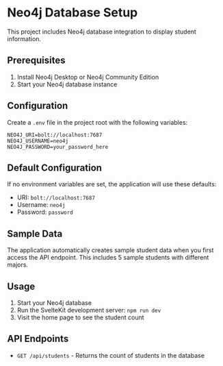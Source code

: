 # Neo4j Database Setup

This project includes Neo4j database integration to display student information.

## Prerequisites

1. Install Neo4j Desktop or Neo4j Community Edition
2. Start your Neo4j database instance

## Configuration

Create a `.env` file in the project root with the following variables:

```env
NEO4J_URI=bolt://localhost:7687
NEO4J_USERNAME=neo4j
NEO4J_PASSWORD=your_password_here
```

## Default Configuration

If no environment variables are set, the application will use these defaults:
- URI: `bolt://localhost:7687`
- Username: `neo4j`
- Password: `password`

## Sample Data

The application automatically creates sample student data when you first access the API endpoint. This includes 5 sample students with different majors.

## Usage

1. Start your Neo4j database
2. Run the SvelteKit development server: `npm run dev`
3. Visit the home page to see the student count

## API Endpoints

- `GET /api/students` - Returns the count of students in the database
